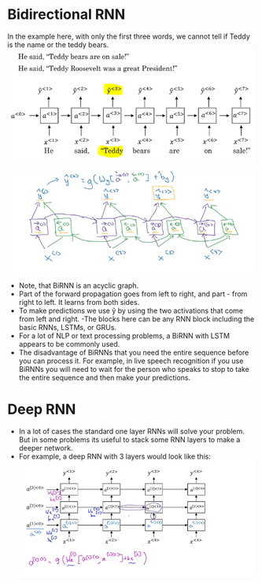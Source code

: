 # Bidirectional RNN

In the example here, with only the first three words, we cannot tell if Teddy is the name or the teddy bears.
![](images/112-birnn-96a660d1.png)

![](images/112-birnn-c875faee.png)
- Note, that BiRNN is an acyclic graph.
- Part of the forward propagation goes from left to right, and part - from right to left. It learns from both sides.
- To make predictions we use ŷ<t> by using the two activations that come from left and right.
-The blocks here can be any RNN block including the basic RNNs, LSTMs, or GRUs.
- For a lot of NLP or text processing problems, a BiRNN with LSTM appears to be commonly used.
- The disadvantage of BiRNNs that you need the entire sequence before you can process it. For example, in live speech recognition if you use BiRNNs you will need to wait for the person who speaks to stop to take the entire sequence and then make your predictions.
# Deep RNN
- In a lot of cases the standard one layer RNNs will solve your problem. But in some problems its useful to stack some RNN layers to make a deeper network.
- For example, a deep RNN with 3 layers would look like this:
![](images/112-birnn-03ff8a53.png)
